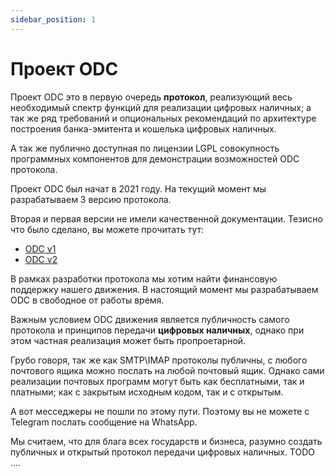 ```yaml
---
sidebar_position: 1
---
```

# Проект ODC

Проект ODC это 
в первую очередь
**протокол**,
реализующий весь необходимый спектр функций для 
реализации цифровых наличных;
а так же ряд требований 
и опциональных рекомендаций по архитектуре
построения банка-эмитента и кошелька цифровых наличных.

А так же 
публично доступная по лицензии LGPL 
совокупность программных компонентов 
для демонстрации возможностей 
ODC протокола.

Проект ODC был начат в 2021 году.
На текущий момент мы разрабатываем 3 версию протокола.

Вторая и первая версии не имели качественной документации.
Тезисно что было сделано, вы можете прочитать тут:
* [ODC v1](odcv1.md)
* [ODC v2](odcv2.md)

В рамках разработки протокола
мы хотим найти финансовую поддержку
нашего движения. 
В настоящий момент мы разрабатываем ODC 
в свободное от работы время.

Важным условием ODC движения является публичность 
самого протокола и принципов передачи **цифровых наличных**,
однако при этом частная реализация может 
быть пропроетарной.

Грубо говоря,
так же как SMTP\IMAP протоколы публичны,
с любого почтового ящика можно послать на любой почтовый ящик.
Однако сами реализации почтовых программ
могут быть как бесплатными, так и платными; 
как с закрытым исходным кодом, так и с открытым.

А вот месседжеры не пошли по этому пути.
Поэтому вы не можете с Telegram послать сообщение на WhatsApp.

Мы считаем, что для блага всех государств и бизнеса,
разумно создать публичных
и открытый протокол передачи цифровых наличных.
TODO ....
